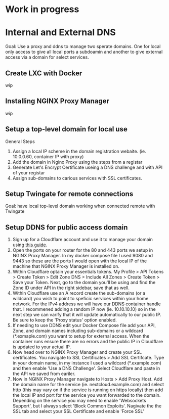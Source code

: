 # Work in progress

# Internal and External DNS

Goal: Use a proxy and ddns to manage two sperate domains. One for local only access to give all local ports a subdoamin and another to give external access via a domain for select services.

## Create LXC with Docker
wip
## Installing NGINX Proxy Manager
wip
## Setup a top-level domain for local use
General Steps
1. Assign a local IP scheme in the domain registration webaite. (ie. 10.0.0.60, container IP with proxy)
2. Add the domain in Nginx Proxy using the steps from a registar
3. Generate Let's Encrypt Certificate useing a DNS challenge and with API of your registar
4. Assign sub-domains to carious services with SSL certificates.
## Setup Twingate for remote connections
Goal: have local top-level domain working when connected remote with Twingate
## Setup DDNS for public access domain
1. Sign up for a Cloudflare account and use it to manage your domain using [this guide](https://developers.cloudflare.com/fundamentals/setup/manage-domains/add-site/).
2. Open the ports on your router for the 80 and 443 ports we setup in NGINX Proxy Manager. In my docker compose file I used 9080 and 9443 so these are the ports I would open with the local IP of the machine that NGINX Proxy Manager is installed on.
2. Within Cloudflare optain your essentials tokens. My Profile > API Tokens > Create Token > Edit Zone DNS > Include All Zones > Create Token > Save your Token. Next, go to the domain you'll be using and find the Zone ID under API in the right sidebar, save that as well. 
3. Within Cloudflare use an A record create the sub-domains (or a wildcard) you wish to point to speficic services within your home network. For the IPv4 address we will have our DDNS container handle that. I recommened adding a random IP now (ie. 10.10.10.10) so in the next step we can varify that it will update automatically to our public IP. Be sure to keep the 'Proxy status' option enabled.
4. If needing to use DDNS edit your Docker Compose file add your API, Zone, and domain names including sub-domains or a wildcard (*.exmaple.com) you want to setup for external access. When the container runs ensure there are no errors and the public IP in Cloudflare is updated to your actual IP.
5. Now head over to NGINX Proxy Manager and create your SSL certificates. You navigate to SSL Certificates > Add SSL Certifcate. Type in your domain name, in my instance I used a wildcard (*.example.com) and then enable 'Use a DNS Challenge'. Select Cloudflare and paste in the API we saved from eariler.
6. Now in NGINX Proxy Manager navigate to Hosts > Add Proxy Host. Add the domain name for the service (ie. nextcloud.example.com) and select http (this may vary on if the service is running on https locally) then add the local IP and port for the service you want forwarded to the domain. Depending on the service you may need to enable 'Websockets Support', but I always select 'Block Common Exploits'. Nagivate the the SSL tab and select your SSL Certificate and enable 'Force SSL'
